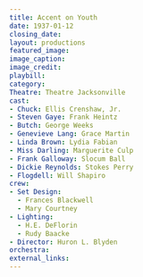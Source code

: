 ```yaml
---
title: Accent on Youth
date: 1937-01-12
closing_date:
layout: productions
featured_image:
image_caption:
image_credit:
playbill:
category:
Theatre: Theatre Jacksonville
cast:
- Chuck: Ellis Crenshaw, Jr.
- Steven Gaye: Frank Heintz
- Butch: George Weeks
- Genevieve Lang: Grace Martin
- Linda Brown: Lydia Fabian
- Miss Darling: Marguerite Culp
- Frank Galloway: Slocum Ball
- Dickie Reynolds: Stokes Perry
- Flogdell: Will Shapiro
crew:
- Set Design:
  - Frances Blackwell
  - Mary Courtney
- Lighting:
  - H.E. DeFlorin
  - Rudy Baacke
- Director: Huron L. Blyden
orchestra:
external_links:
---
```


